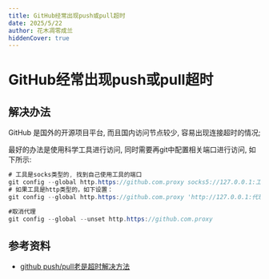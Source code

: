 ```yaml
---
title: GitHub经常出现push或pull超时
date: 2025/5/22
author: 花木凋零成兰
hiddenCover: true
---
```


# GitHub经常出现push或pull超时

## 解决办法

GitHub 是国外的开源项目平台, 而且国内访问节点较少, 容易出现连接超时的情况;

最好的办法是使用科学工具进行访问, 同时需要再git中配置相关端口进行访问, 如下所示:

```java
# 工具是socks类型的, 找到自己使用工具的端口
git config --global http.https://github.com.proxy socks5://127.0.0.1:工具的port
# 如果工具是http类型的，如下设置：
git config --global http.https://github.com.proxy 'http://127.0.0.1:代理的port'

#取消代理
git config --global --unset http.https://github.com.proxy
```

## 参考资料

- [github push/pull老是超时解决方法](https://blog.csdn.net/weixin_43914200/article/details/121316043)
